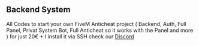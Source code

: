 ## Backend System
All Codes to start your own FiveM Anticheat project ( Backend, Auth, Full Panel, Privat System Bot, Full Anticheat so it works with the Panel and more ) for just 20€ + I install it via SSH check our [Discord](https://discord.gg/FWThk29dgZ)
